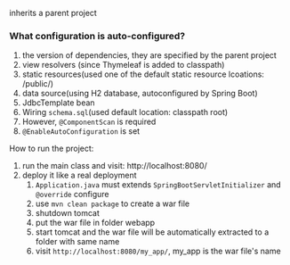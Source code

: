inherits a parent project

### What configuration is auto-configured?

1. the version of dependencies, they are specified by the parent project
2. view resolvers (since Thymeleaf is added to classpath)
3. static resources(used one of the default static resource lcoations: /public/)
4. data source(using H2 database, autoconfigured by Spring Boot)
5. JdbcTemplate bean
6. Wiring `schema.sql`(used default location: classpath root)
7. However, `@ComponentScan` is required
8. `@EnableAutoConfiguration` is set

How to run the project:

1. run the main class and visit: http://localhost:8080/
2. deploy it like a real deployment
   1. `Application.java` must extends `SpringBootServletInitializer` and `@override` configure
   2. use `mvn clean package` to create a war file
   3. shutdown tomcat
   4. put the war file in folder webapp
   5. start tomcat and the war file will be automatically extracted to a folder with same name
   6. visit `http://localhost:8080/my_app/`, my_app is the war file's name